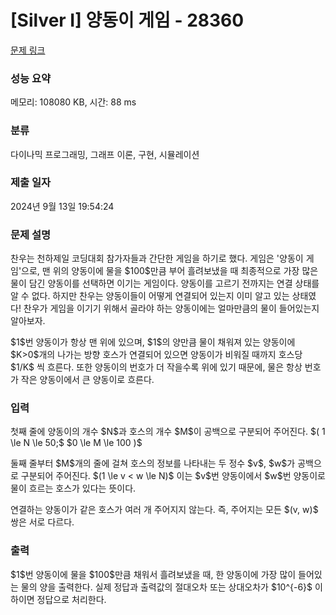 # [Silver I] 양동이 게임 - 28360 

[문제 링크](https://www.acmicpc.net/problem/28360) 

### 성능 요약

메모리: 108080 KB, 시간: 88 ms

### 분류

다이나믹 프로그래밍, 그래프 이론, 구현, 시뮬레이션

### 제출 일자

2024년 9월 13일 19:54:24

### 문제 설명

<p>찬우는 천하제일 코딩대회 참가자들과 간단한 게임을 하기로 했다. 게임은 '양동이 게임'으로, 맨 위의 양동이에 물을 $100$만큼 부어 흘려보냈을 때 최종적으로 가장 많은 물이 담긴 양동이를 선택하면 이기는 게임이다. 양동이를 고르기 전까지는 연결 상태를 알 수 없다. 하지만 찬우는 양동이들이 어떻게 연결되어 있는지 이미 알고 있는 상태였다! 찬우가 게임을 이기기 위해서 골라야 하는 양동이에는 얼마만큼의 물이 들어있는지 알아보자.</p>

<p>$1$번 양동이가 항상 맨 위에 있으며, $1$의 양만큼 물이 채워져 있는 양동이에 $K>0$개의 나가는 방향 호스가 연결되어 있으면 양동이가 비워질 때까지 호스당 $1/K$ 씩 흐른다. 또한 양동이의 번호가 더 작을수록 위에 있기 때문에, 물은 항상 번호가 작은 양동이에서 큰 양동이로 흐른다.</p>

### 입력 

 <p>첫째 줄에 양동이의 개수 $N$과 호스의 개수 $M$이 공백으로 구분되어 주어진다. $( 1 \le N \le 50;$ $0 \le M \le 100 )$</p>

<p>둘째 줄부터 $M$개의 줄에 걸쳐 호스의 정보를 나타내는 두 정수 $v$, $w$가 공백으로 구분되어 주어진다. $(1 \le v < w \le N)$ 이는 $v$번 양동이에서 $w$번 양동이로 물이 흐르는 호스가 있다는 뜻이다.</p>

<p>연결하는 양동이가 같은 호스가 여러 개 주어지지 않는다. 즉, 주어지는 모든 $(v, w)$ 쌍은 서로 다르다.</p>

### 출력 

 <p>$1$번 양동이에 물을 $100$만큼 채워서 흘려보냈을 때, 한 양동이에 가장 많이 들어있는 물의 양을 출력한다. 실제 정답과 출력값의 절대오차 또는 상대오차가 $10^{-6}$ 이하이면 정답으로 처리한다.</p>

